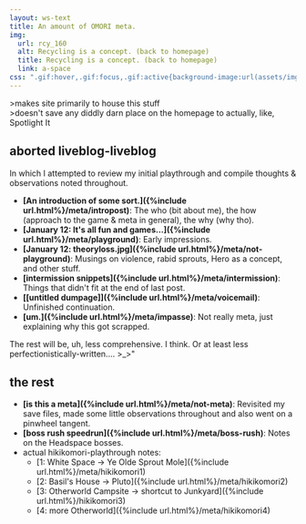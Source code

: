 ```yaml
---
layout: ws-text
title: An amount of OMORI meta.
img:
  url: rcy_160
  alt: Recycling is a concept. (back to homepage)
  title: Recycling is a concept. (back to homepage)
  link: a-space
css: ".gif:hover,.gif:focus,.gif:active{background-image:url(assets/img/rcy_160.gif);} .box h2{font-size:1.15em; font-weight:bold;} #pg-img{padding-bottom:.5em;} #metanav{display:none;}"
---
```

&gt;makes site primarily to house this stuff  
&gt;doesn't save any diddly darn place on the homepage to actually, like, Spotlight It

## aborted liveblog-liveblog
In which I attempted to review my initial playthrough and compile thoughts & observations noted throughout.
- <b>[An introduction of some sort.]({%include url.html%}/meta/intropost)</b>: The who (bit about me), the how (approach to the game & meta in general), the why (why tho).
- <b>[January 12: It's all fun and games...]({%include url.html%}/meta/playground)</b>: Early impressions.
- <b>[January 12: theoryloss.jpg]({%include url.html%}/meta/not-playground)</b>: Musings on violence, rabid sprouts, Hero as a concept, and other stuff.
- <b>[intermission snippets]({%include url.html%}/meta/intermission)</b>: Things that didn't fit at the end of last post.
- <b>[[untitled dumpage]]({%include url.html%}/meta/voicemail)</b>: Unfinished continuation.
- <b>[um.]({%include url.html%}/meta/impasse)</b>: Not really meta, just explaining why this got scrapped.

The rest will be, uh, less comprehensive. I think. Or at least less perfectionistically-written.... >\_>\"

## the rest
- <b>[is this a meta]({%include url.html%}/meta/not-meta)</b>: Revisited my save files, made some little observations throughout and also went on a pinwheel tangent.
- <b>[boss rush speedrun]({%include url.html%}/meta/boss-rush)</b>: Notes on the Headspace bosses.
- <span id="hk">actual hikikomori-playthrough notes:</span>
	- [1: White Space → Ye Olde Sprout Mole]({%include url.html%}/meta/hikikomori1)
	- [2: Basil's House → Pluto]({%include url.html%}/meta/hikikomori2)
	- [3: Otherworld Campsite → shortcut to Junkyard]({%include url.html%}/hikikomori3)
	- [4: more Otherworld]({%include url.html%}/meta/hikikomori4)